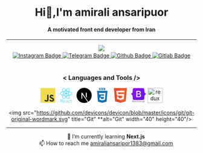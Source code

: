 
<div id="header" align="center">
  <h1>Hi👋,I'm amirali ansaripuor</h1>
</div>
<h4 align="center">A motivated front end developer from Iran</h4>
<hr />

<div id="header" align="center">
  <img src="https://media.giphy.com/media/M9gbBd9nbDrOTu1Mqx/giphy.gif" width="100"/>
</div>

<div id="badges"  align="center">
  <a href="https://instagram.com/amiraliansaripor">
    <img src="https://img.shields.io/badge/Instagram-pink?style=for-the-badge&logo=instagram&logoColor=white" alt="Instagram Badge"/>
  </a>
  <a href="https://telegram.me/amiraliansarpor">
    <img src="https://img.shields.io/badge/Telegram-blue?style=for-the-badge&logo=telegram&logoColor=white" alt="Telegram Badge"/>
  </a>
   <a href="https://github.com/Amiraliansaripour?tab=followers">
    <img src="https://img.shields.io/badge/Github-purple?style=for-the-badge&logo=github&logoColor=white" alt="Github Badge"/>
  </a>
  <a href="https://gitlab.com/Amiraliansari?tab=followers">
    <img src="https://img.shields.io/badge/Gitlab-orange?style=for-the-badge&logo=gitlab&logoColor=white" alt="Gitlab Badge"/>
  </a>
</div>
<!--
<div align="center">
  <img src="https://raw.githubusercontent.com/svngoku/JavasTips/master/js.gif" width="600" height="300"/>
</div>
-->
<br />
<h3 align="center">< Languages and Tools /></h3>
<div align="center">
  <img src="https://github.com/devicons/devicon/blob/master/icons/javascript/javascript-original.svg" title="JavaScript" alt="JavaScript" width="40" height="40"/>&nbsp;
  <img src="https://github.com/devicons/devicon/blob/master/icons/react/react-original-wordmark.svg" title="React" alt="React" width="40" height="40"/>&nbsp;
  <img src="https://github.com/devicons/devicon/blob/master/icons/nextjs/nextjs-original.svg" title="Nextjs" alt="Nextjs" width="40" height="40"/>&nbsp;
  <img src="https://github.com/devicons/devicon/blob/master/icons/css3/css3-plain-wordmark.svg"  title="CSS3" alt="CSS" width="40" height="40"/>&nbsp;
  <img src="https://github.com/devicons/devicon/blob/master/icons/html5/html5-original.svg" title="HTML5" alt="HTML" width="40" height="40"/>&nbsp;
  <img src="https://github.com/devicons/devicon/blob/master/icons/bootstrap/bootstrap-original-wordmark.svg" title="Bootstrap" **alt="Git" width="40" height="40"/>
  <img src="https://github.com/devicons/devicon/blob/master/icons/redux/redux-original-wordmark.svg" title="redux" **alt="redux" width="40" height="40"/>
  
<!--   <img src="https://static.vecteezy.com/system/resources/previews/002/214/070/original/flat-design-concept-seo-search-engine-optimize-illustrate-free-vector.jpg" title="Seo" alt="Seo" width="40" height="40"/>&nbsp; -->
  <img src="https://github.com/devicons/devicon/blob/master/icons/git/git-original-wordmark.svg" title="Git" **alt="Git" width="40" height="40"/>
</div>
<hr />
<div align="center">
  <ul>
    <li style="list-style:none;">🌱 I’m currently learning <strong>Next.js</strong></li>
    <li style="list-style:none;">📫 How to reach me <a href="mailto:amiraliansaripor1383@gmail.com">amiraliansaripor1383@gmail.com</a></li>
  </ul>
</div>

<!--
**Amiraliansaripour/Amiraliansaripour** is a ✨ _special_ ✨ repository because its `README.md` (this file) appears on your GitHub profile.

Here are some ideas to get you started:

- 🔭 I’m currently working on ...
- 🌱 I’m currently learning ...
- 👯 I’m looking to collaborate on ...
- 🤔 I’m looking for help with ...
- 💬 Ask me about ...
- 📫 How to reach me: ...
- 😄 Pronouns: ...
- ⚡ Fun fact: ...
-->
